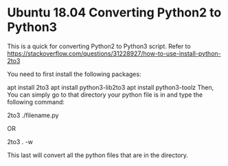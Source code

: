 # Ubuntu 18.04 Converting Python2 to Python3

This is a quick for converting Python2 to Python3 script. Refer to https://stackoverflow.com/questions/31228927/how-to-use-install-python-2to3

You need to first install the following packages:

apt install 2to3
apt install python3-lib2to3
apt install python3-toolz
Then, You can simply go to that directory your python file is in and type the following command:

2to3 ./filename.py

OR

2to3 . -w

This last will convert all the python files that are in the directory.

